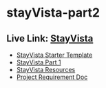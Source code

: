 # stayVista-part2

## Live Link: [StayVista](https://stayvista-b2d98.web.app/)

- [StayVista Starter Template](https://github.com/shakilahmedatik/stayVista-starter-template)
- [StayVista Part 1](https://github.com/shakilahmedatik/stay-vista-part1)
- [StayVista Resources](https://github.com/shakilahmedatik/stay-vista-resources)
- [Project Requirement Doc](https://docs.google.com/document/d/1jjOq06IFv8vlyB9DdDJ_l4FY7zxp3HMm_W9Su6znsyg/edit?usp=sharing)
